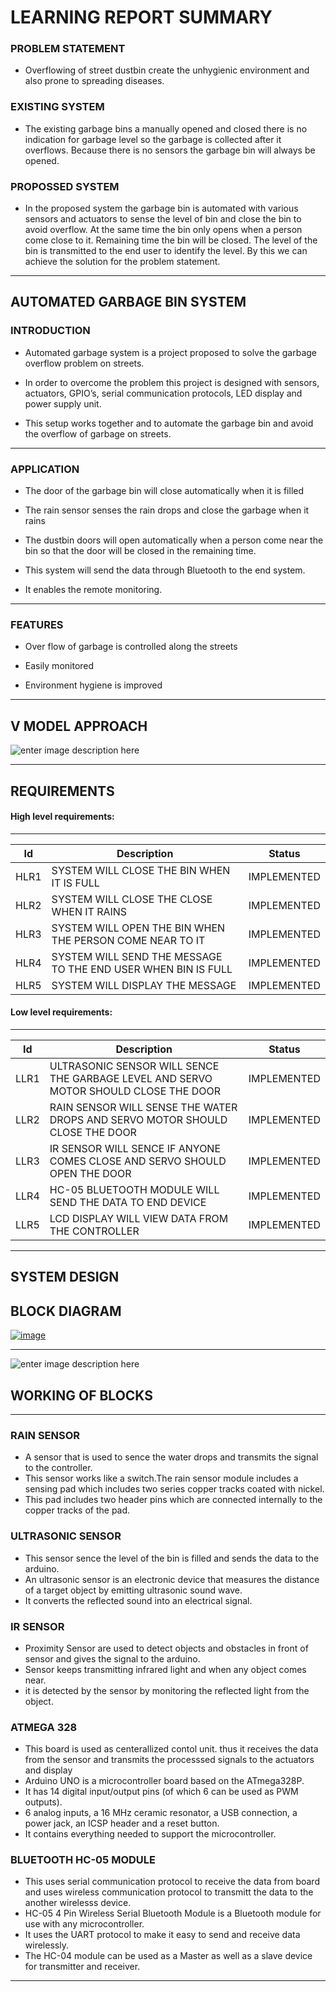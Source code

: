 
# LEARNING REPORT SUMMARY


### PROBLEM STATEMENT

- Overflowing of street dustbin create the unhygienic environment and also prone to spreading diseases.

### EXISTING SYSTEM

- The existing garbage bins a manually opened and closed there is no indication for garbage level so the garbage is collected after it overflows. Because there is no sensors the garbage bin will always be opened.

### PROPOSSED SYSTEM
- In the proposed system the garbage bin is automated with various sensors and actuators to sense the level of bin and close the bin to avoid overflow. At the same time the bin only opens when a person come close to it. Remaining time the bin will be closed. The level of the bin is transmitted to the end user to identify the level. By this we can achieve the solution for the problem statement.
______________________
## AUTOMATED GARBAGE BIN SYSTEM

### INTRODUCTION

- Automated garbage system is a project proposed to solve the garbage overflow problem on streets.

- In order to overcome the problem this project is designed with sensors, actuators, GPIO’s, serial communication protocols, LED display and power supply unit.

- This setup works together and to automate the garbage bin and avoid the overflow of garbage on streets.
____________________
### APPLICATION 

- The door of the garbage bin will close automatically when it is filled

- The rain sensor senses the rain drops and close the garbage when it rains

- The dustbin doors will open automatically when a person come near the bin so that the door will be closed in the remaining time.

- This system will send the data through Bluetooth to the end system.

- It enables the remote monitoring.
______________________________________
### FEATURES

- Over flow of garbage is controlled along the streets

- Easily monitored

- Environment hygiene is improved
______________________
## V MODEL APPROACH
![enter image description here](https://www.linkpicture.com/q/USE-CASE.png)
______________________
## REQUIREMENTS
#### High level requirements:
__________________________________________________________
| Id | Description | Status |
| ------ | ------ | ------ |
| HLR1|SYSTEM WILL CLOSE THE BIN WHEN IT IS FULL|IMPLEMENTED||
| HLR2|SYSTEM WILL CLOSE THE CLOSE WHEN IT RAINS|IMPLEMENTED|
| HLR3|SYSTEM WILL OPEN THE BIN WHEN THE PERSON COME NEAR TO IT|IMPLEMENTED|
| HLR4|SYSTEM WILL SEND THE MESSAGE TO THE END USER WHEN BIN IS FULL |IMPLEMENTED|
| HLR5|SYSTEM WILL DISPLAY THE MESSAGE|IMPLEMENTED|

#### Low level requirements:
__________________________________________________________
| Id | Description | Status |
| ------ | ------ | ------ |
| LLR1|ULTRASONIC SENSOR WILL SENCE THE GARBAGE LEVEL AND SERVO MOTOR SHOULD CLOSE THE DOOR |IMPLEMENTED|
| LLR2|RAIN SENSOR WILL SENSE THE WATER DROPS AND SERVO MOTOR SHOULD CLOSE THE DOOR|IMPLEMENTED|
| LLR3|IR SENSOR WILL SENCE IF ANYONE COMES CLOSE AND SERVO SHOULD OPEN THE DOOR|IMPLEMENTED|
| LLR4|HC-05 BLUETOOTH MODULE WILL SEND THE DATA TO END DEVICE|IMPLEMENTED|
| LLR5|LCD DISPLAY WILL VIEW DATA FROM THE CONTROLLER|IMPLEMENTED|
__________________________________________________________


## SYSTEM DESIGN 


## BLOCK DIAGRAM
[![image](https://www.linkpicture.com/q/BLOCK-DIAGRAM.png)](https://www.linkpicture.com/view.php?img=LPic6219e5249d12a916545710)
________________
![enter image description here](https://www.linkpicture.com/q/WhatsApp-Image-2022-03-07-at-00.33.16.jpeg)

## WORKING OF BLOCKS
_______________________________________
### RAIN SENSOR 
- A sensor that is used to sence the water drops and transmits the signal to the controller. 
- This sensor works like a switch.The rain sensor module includes a sensing pad which includes two series copper tracks coated with nickel. 
- This pad includes two header pins which are connected internally to the copper tracks of the pad.

### ULTRASONIC SENSOR
- This sensor sence the level of the bin is filled and sends the data to the arduino.
- An ultrasonic sensor is an electronic device that measures the distance of a target object by emitting ultrasonic sound wave. 
- It converts the reflected sound into an electrical signal.

### IR SENSOR
- Proximity Sensor are used to detect objects and obstacles in front of sensor and gives the signal to the arduino.
- Sensor keeps transmitting infrared light and when any object comes near. 
- it is detected by the sensor by monitoring the reflected light from the object.

### ATMEGA 328
- This board is used as centerallized contol unit. thus it receives the data from the sensor and transmits the processsed signals to the actuators and display
- Arduino UNO is a microcontroller board based on the ATmega328P.
- It has 14 digital input/output pins (of which 6 can be used as PWM outputs).
- 6 analog inputs, a 16 MHz ceramic resonator, a USB connection, a power jack, an ICSP header and a reset button.
- It contains everything needed to support the microcontroller.

### BLUETOOTH HC-05 MODULE
- This uses serial communication protocol to receive the data from board and uses wireless communication protocol to transmitt the data to the another wirelesss device.
- HC-05 4 Pin Wireless Serial Bluetooth Module is a Bluetooth module for use with any microcontroller.
- It uses the UART protocol to make it easy to send and receive data wirelessly.
- The HC-04 module can be used as a Master as well as a slave device for transmitter and receiver.  
_______________________________________________________________

